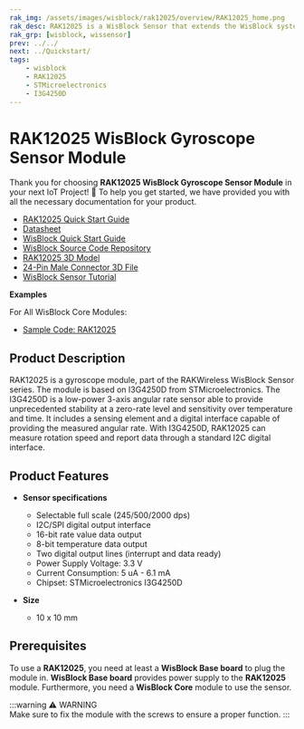 ```yaml
---
rak_img: /assets/images/wisblock/rak12025/overview/RAK12025_home.png
rak_desc: RAK12025 is a WisBlock Sensor that extends the WisBlock system with an ST I3G4250D 3-axis gyroscope sensor. A ready-to-use SW library and tutorial make it easy to measure rotation speed and report data through a standard I2C digital interface.
rak_grp: [wisblock, wissensor]
prev: ../../
next: ../Quickstart/
tags:
    - wisblock
    - RAK12025
    - STMicroelectronics
    - I3G4250D
---
```


# RAK12025 WisBlock Gyroscope Sensor Module

Thank you for choosing **RAK12025 WisBlock Gyroscope Sensor Module** in your next IoT Project! 🎉 To help you get started, we have provided you with all the necessary documentation for your product.

* [RAK12025 Quick Start Guide](../Quickstart/)
* [Datasheet](../Datasheet/)
* <a href="../../Quickstart/" target="_blank">WisBlock Quick Start Guide</a>
* [WisBlock Source Code Repository](https://github.com/RAKWireless/WisBlock/)
* [RAK12025 3D Model](https://downloads.rakwireless.com/3D_File/WisBlock/3D_RAK12025.stp)
* [24-Pin Male Connector 3D File](https://downloads.rakwireless.com/3D_File/Accessory/WisConnector/M24S1003K6M.stp)
* [WisBlock Sensor Tutorial](/Knowledge-Hub/Learn/WisBlock-Sensor-Tutorial/)


**Examples**

For All WisBlock Core Modules:
* [Sample Code: RAK12025](https://github.com/RAKWireless/RAK12025-I3G4250D/tree/main/examples)

## Product Description

RAK12025 is a gyroscope module, part of the RAKWireless WisBlock Sensor series. The module is based on I3G4250D from STMicroelectronics. The I3G4250D is a low-power 3-axis angular rate sensor able to provide unprecedented stability at a zero-rate level and sensitivity over temperature and time. It includes a sensing element and a digital interface capable of providing the measured angular rate. With I3G4250D, RAK12025 can measure rotation speed and report data through a standard I2C digital interface. 

## Product Features

* **Sensor specifications**
    * Selectable full scale (245/500/2000&nbsp;dps)
    * I2C/SPI digital output interface     
    * 16-bit rate value data output
    * 8-bit temperature data output
    * Two digital output lines (interrupt and data ready)
    * Power Supply Voltage: 3.3&nbsp;V
    * Current Consumption: 5&nbsp;uA - 6.1&nbsp;mA
    * Chipset: STMicroelectronics I3G4250D

* **Size**
    * 10 x 10&nbsp;mm

## Prerequisites

To use a **RAK12025**, you need at least a **WisBlock Base board** to plug the module in. **WisBlock Base board** provides power supply to the **RAK12025** module. Furthermore, you need a **WisBlock Core** module to use the sensor.

:::warning ⚠️ WARNING    
Make sure to fix the module with the screws to ensure a proper function.
:::